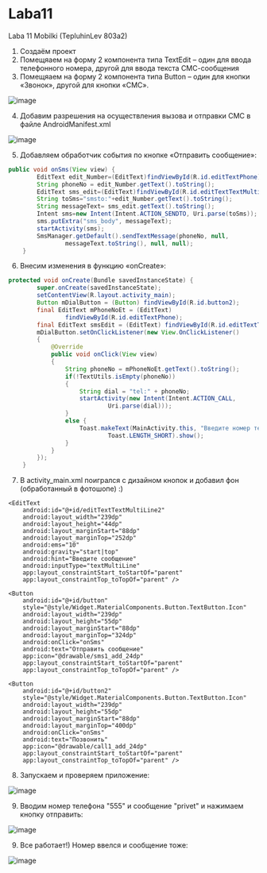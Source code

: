 # Laba11
Laba 11 Mobilki (TepluhinLev 803a2)
1) Создаём проект
2) Помещяаем на форму 2 компонента типа TextEdit – один для ввода
телефонного номера, другой для ввода текста СМС-сообщения
3) Помещяаем на форму 2 компонента типа Button – один для кнопки
«Звонок», другой для кнопки «СМС».

![image](https://user-images.githubusercontent.com/73265867/146045973-caa40b4e-65e2-4acf-a407-3cc210d93b51.png)

4) Добавим разрешения на осуществления вызова и отправки СМС в
файле AndroidManifest.xml

![image](https://user-images.githubusercontent.com/73265867/146046196-73eba47d-9e53-4470-afd0-5fc9cebdc882.png)

5) Добавляем обработчик события по кнопке «Отправить сообщение»:
```Java
public void onSms(View view) {
        EditText edit_Number=(EditText)findViewById(R.id.editTextPhone);
        String phoneNo = edit_Number.getText().toString();
        EditText sms_edit=(EditText)findViewById(R.id.editTextTextMultiLine2);
        String toSms="smsto:"+edit_Number.getText().toString();
        String messageText= sms_edit.getText().toString();
        Intent sms=new Intent(Intent.ACTION_SENDTO, Uri.parse(toSms));
        sms.putExtra("sms_body", messageText);
        startActivity(sms);
        SmsManager.getDefault().sendTextMessage(phoneNo, null,
                messageText.toString(), null, null);
    }
```

6) Внесим изменения в функцию «onCreate»:
```Java
protected void onCreate(Bundle savedInstanceState) {
        super.onCreate(savedInstanceState);
        setContentView(R.layout.activity_main);
        Button mDialButton = (Button) findViewById(R.id.button2);
        final EditText mPhoneNoEt = (EditText)
                findViewById(R.id.editTextPhone);
        final EditText smsEdit = (EditText) findViewById(R.id.editTextTextMultiLine2);
        mDialButton.setOnClickListener(new View.OnClickListener()
        {
            @Override
            public void onClick(View view)
            {
                String phoneNo = mPhoneNoEt.getText().toString();
                if(!TextUtils.isEmpty(phoneNo))
                {
                    String dial = "tel:" + phoneNo;
                    startActivity(new Intent(Intent.ACTION_CALL,
                            Uri.parse(dial)));
                }
                else {
                    Toast.makeText(MainActivity.this, "Введите номер телефона",
                            Toast.LENGTH_SHORT).show();
                }
            }
        });
    }
```
7) В activity_main.xml поигрался с дизайном кнопок и добавил фон (обработанный в фотошопе) :)

<EditText
        android:id="@+id/editTextPhone"
        android:layout_width="239dp"
        android:layout_height="45dp"
        android:layout_marginStart="88dp"
        android:layout_marginTop="184dp"
        android:ems="10"
        android:hint="Введите номер телефона"
        android:inputType="phone"
        app:layout_constraintStart_toStartOf="parent"
        app:layout_constraintTop_toTopOf="parent" />

    <EditText
        android:id="@+id/editTextTextMultiLine2"
        android:layout_width="239dp"
        android:layout_height="44dp"
        android:layout_marginStart="88dp"
        android:layout_marginTop="252dp"
        android:ems="10"
        android:gravity="start|top"
        android:hint="Введите сообщение"
        android:inputType="textMultiLine"
        app:layout_constraintStart_toStartOf="parent"
        app:layout_constraintTop_toTopOf="parent" />

    <Button
        android:id="@+id/button"
        style="@style/Widget.MaterialComponents.Button.TextButton.Icon"
        android:layout_width="239dp"
        android:layout_height="55dp"
        android:layout_marginStart="88dp"
        android:layout_marginTop="324dp"
        android:onClick="onSms"
        android:text="Отправить сообщение"
        app:icon="@drawable/sms1_add_24dp"
        app:layout_constraintStart_toStartOf="parent"
        app:layout_constraintTop_toTopOf="parent" />

    <Button
        android:id="@+id/button2"
        style="@style/Widget.MaterialComponents.Button.TextButton.Icon"
        android:layout_width="239dp"
        android:layout_height="55dp"
        android:layout_marginStart="88dp"
        android:layout_marginTop="400dp"
        android:onClick="onSms"
        android:text="Позвонить"
        app:icon="@drawable/call1_add_24dp"
        app:layout_constraintStart_toStartOf="parent"
        app:layout_constraintTop_toTopOf="parent" />
        
 8) Запускаем и проверяем приложение:
 
 ![image](https://user-images.githubusercontent.com/73265867/146047423-e0919611-0b55-461e-845d-ee6bc16f76f5.png)
 
 9) Вводим номер телефона "555" и сообщение "privet" и нажимаем кнопку отправить:
 
 ![image](https://user-images.githubusercontent.com/73265867/146047596-f9fff58f-e994-4e7b-8288-0ae4172463c2.png)
 
 9) Все работает!) Номер ввелся и сообщение тоже:
 
 ![image](https://user-images.githubusercontent.com/73265867/146047739-3697a173-1f82-4bb6-a28b-ff70a7233b56.png)


        

